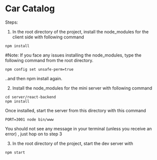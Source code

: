 # Car Catalog

Steps:

1. In the root directory of the project, install the node_modules for the client side with following command
```
npm install
```
#Note: If you face any issues installing the node_modules, type the following command from the root directory.

```
npm config set unsafe-perm=true
```
..and then npm install again. 

2. Install the node_modules for the mini server with following command 
```
cd server/react-backend
npm install
``` 
Once installed, start the server from this directory with this command
```
PORT=3001 node bin/www
```
You should not see any message in your terminal (unless you receive an error) , just hop on to step 3

3. In the root directory of the project, start the dev server with
```
npm start
```





